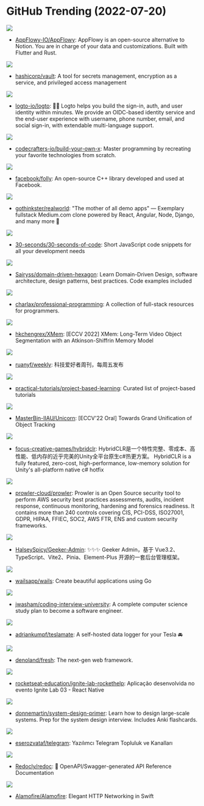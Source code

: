 # GitHub Trending (2022-07-20)

![](https://img.shields.io/badge/Rust-New%20296-green?style=flat-square&logo=appveyor)
- [AppFlowy-IO/AppFlowy](https://github.com/AppFlowy-IO/AppFlowy): AppFlowy is an open-source alternative to Notion. You are in charge of your data and customizations. Built with Flutter and Rust.

![](https://img.shields.io/badge/Go-New%2017-green?style=flat-square&logo=appveyor)
- [hashicorp/vault](https://github.com/hashicorp/vault): A tool for secrets management, encryption as a service, and privileged access management

![](https://img.shields.io/badge/TypeScript-New%20504-green?style=flat-square&logo=appveyor)
- [logto-io/logto](https://github.com/logto-io/logto): 🧑‍🚀 Logto helps you build the sign-in, auth, and user identity within minutes. We provide an OIDC-based identity service and the end-user experience with username, phone number, email, and social sign-in, with extendable multi-language support.

![](https://img.shields.io/badge/none-New%20591-green?style=flat-square&logo=appveyor)
- [codecrafters-io/build-your-own-x](https://github.com/codecrafters-io/build-your-own-x): Master programming by recreating your favorite technologies from scratch.

![](https://img.shields.io/badge/C%2B%2B-New%2016-green?style=flat-square&logo=appveyor)
- [facebook/folly](https://github.com/facebook/folly): An open-source C++ library developed and used at Facebook.

![](https://img.shields.io/badge/Shell-New%2048-green?style=flat-square&logo=appveyor)
- [gothinkster/realworld](https://github.com/gothinkster/realworld): "The mother of all demo apps" — Exemplary fullstack Medium.com clone powered by React, Angular, Node, Django, and many more 🏅

![](https://img.shields.io/badge/JavaScript-New%20409-green?style=flat-square&logo=appveyor)
- [30-seconds/30-seconds-of-code](https://github.com/30-seconds/30-seconds-of-code): Short JavaScript code snippets for all your development needs

![](https://img.shields.io/badge/TypeScript-New%20196-green?style=flat-square&logo=appveyor)
- [Sairyss/domain-driven-hexagon](https://github.com/Sairyss/domain-driven-hexagon): Learn Domain-Driven Design, software architecture, design patterns, best practices. Code examples included

![](https://img.shields.io/badge/Python-New%20437-green?style=flat-square&logo=appveyor)
- [charlax/professional-programming](https://github.com/charlax/professional-programming): A collection of full-stack resources for programmers.

![](https://img.shields.io/badge/Python-New%2083-green?style=flat-square&logo=appveyor)
- [hkchengrex/XMem](https://github.com/hkchengrex/XMem): [ECCV 2022] XMem: Long-Term Video Object Segmentation with an Atkinson-Shiffrin Memory Model

![](https://img.shields.io/badge/none-New%2071-green?style=flat-square&logo=appveyor)
- [ruanyf/weekly](https://github.com/ruanyf/weekly): 科技爱好者周刊，每周五发布

![](https://img.shields.io/badge/none-New%20339-green?style=flat-square&logo=appveyor)
- [practical-tutorials/project-based-learning](https://github.com/practical-tutorials/project-based-learning): Curated list of project-based tutorials

![](https://img.shields.io/badge/Python-New%20118-green?style=flat-square&logo=appveyor)
- [MasterBin-IIAU/Unicorn](https://github.com/MasterBin-IIAU/Unicorn): [ECCV'22 Oral] Towards Grand Unification of Object Tracking

![](https://img.shields.io/badge/C%2B%2B-New%2040-green?style=flat-square&logo=appveyor)
- [focus-creative-games/hybridclr](https://github.com/focus-creative-games/hybridclr): HybridCLR是一个特性完整、零成本、高性能、低内存的近乎完美的Unity全平台原生c#热更方案。 HybridCLR is a fully featured, zero-cost, high-performance, low-memory solution for Unity's all-platform native c# hotfix

![](https://img.shields.io/badge/Shell-New%205-green?style=flat-square&logo=appveyor)
- [prowler-cloud/prowler](https://github.com/prowler-cloud/prowler): Prowler is an Open Source security tool to perform AWS security best practices assessments, audits, incident response, continuous monitoring, hardening and forensics readiness. It contains more than 240 controls covering CIS, PCI-DSS, ISO27001, GDPR, HIPAA, FFIEC, SOC2, AWS FTR, ENS and custom security frameworks.

![](https://img.shields.io/badge/TypeScript-New%2023-green?style=flat-square&logo=appveyor)
- [HalseySpicy/Geeker-Admin](https://github.com/HalseySpicy/Geeker-Admin): ✨✨✨ Geeker Admin，基于 Vue3.2、TypeScript、Vite2、Pinia、Element-Plus 开源的一套后台管理框架。

![](https://img.shields.io/badge/Go-New%20320-green?style=flat-square&logo=appveyor)
- [wailsapp/wails](https://github.com/wailsapp/wails): Create beautiful applications using Go

![](https://img.shields.io/badge/none-New%20260-green?style=flat-square&logo=appveyor)
- [jwasham/coding-interview-university](https://github.com/jwasham/coding-interview-university): A complete computer science study plan to become a software engineer.

![](https://img.shields.io/badge/Elixir-New%205-green?style=flat-square&logo=appveyor)
- [adriankumpf/teslamate](https://github.com/adriankumpf/teslamate): A self-hosted data logger for your Tesla 🚘

![](https://img.shields.io/badge/TypeScript-New%2049-green?style=flat-square&logo=appveyor)
- [denoland/fresh](https://github.com/denoland/fresh): The next-gen web framework.

![](https://img.shields.io/badge/TypeScript-New%2010-green?style=flat-square&logo=appveyor)
- [rocketseat-education/ignite-lab-rockethelp](https://github.com/rocketseat-education/ignite-lab-rockethelp): Aplicação desenvolvida no evento Ignite Lab 03 - React Native

![](https://img.shields.io/badge/Python-New%20238-green?style=flat-square&logo=appveyor)
- [donnemartin/system-design-primer](https://github.com/donnemartin/system-design-primer): Learn how to design large-scale systems. Prep for the system design interview. Includes Anki flashcards.

![](https://img.shields.io/badge/none-New%2017-green?style=flat-square&logo=appveyor)
- [eserozvataf/telegram](https://github.com/eserozvataf/telegram): Yazılımcı Telegram Topluluk ve Kanalları

![](https://img.shields.io/badge/TypeScript-New%2011-green?style=flat-square&logo=appveyor)
- [Redocly/redoc](https://github.com/Redocly/redoc): 📘 OpenAPI/Swagger-generated API Reference Documentation

![](https://img.shields.io/badge/Swift-New%205-green?style=flat-square&logo=appveyor)
- [Alamofire/Alamofire](https://github.com/Alamofire/Alamofire): Elegant HTTP Networking in Swift

